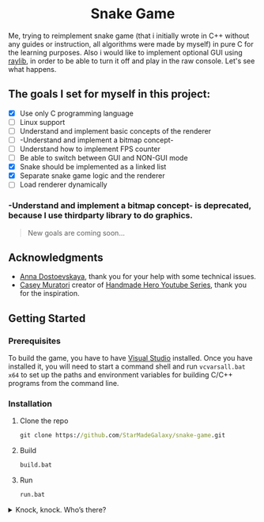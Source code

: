 <h1 align="center">Snake Game</h1>

   Me, trying to reimplement snake game (that i initially wrote in C++ without any guides or instruction, all algorithms were made by myself) in pure C for the learning purposes. Also i would like to implement optional GUI using [raylib](https://github.com/raysan5/raylib), in order to be able to turn it off and play in the raw console. Let's see what happens.



## The goals I set for myself in this project:
- [x] Use only C programming language
- [ ] Linux support 
- [ ] Understand and implement basic concepts of the renderer
- [ ] -Understand and implement a bitmap concept-
- [ ] Understand how to implement FPS counter 
- [ ] Be able to switch between GUI and NON-GUI mode
- [x] Snake should be implemented as a linked list
- [x] Separate snake game logic and the renderer
- [ ] Load renderer dynamically
### -Understand and implement a bitmap concept- is deprecated, because I use thirdparty library to do graphics.
> New goals are coming soon...


## Acknowledgments
- [Anna Dostoevskaya](https://github.com/annaDostoevskaya), thank you for your help with some technical issues.
- [Casey Muratori](https://github.com/cmuratori) creator of [Handmade Hero Youtube Series](https://www.youtube.com/c/MollyRocket), thank you for the inspiration.

## Getting Started 
### Prerequisites

To build the game, you have to have [Visual Studio](https://visualstudio.microsoft.com/downloads) installed. Once you have installed it, you will need to start a command shell and run `vcvarsall.bat x64` to set up the paths and environment variables for building C/C++ programs from the command line.

### Installation
1. Clone the repo
   ```bat
   git clone https://github.com/StarMadeGalaxy/snake-game.git
   ```
2. Build
   ```bat
   build.bat
   ```
3. Run
   ```bat
   run.bat
   ```




<details>
   <summary>
      Knock, knock. Who’s there?
   </summary>
   <p>

### Hello! I'm snake from this game and I hope I will not be ashamed of the code in this repository...:smile::smile::smile:

:snake::snake::snake::snake::snake::snake::snake::snake::snake::snake::snake::snake::snake::snake::snake::snake::snake::snake::snake::snake::snake::snake::snake::snake::snake::snake::snake::snake::snake::snake::snake::snake::snake::snake::snake::snake::snake:

   <img src="https://clipartix.com/wp-content/uploads/2016/03/Snake-clip-art-free-clipart-images.jpeg" width="1000" height="300" alt="my banner">
</h1>
:snake::snake::snake::snake::snake::snake::snake::snake::snake::snake::snake::snake::snake::snake::snake::snake::snake::snake::snake::snake::snake::snake::snake::snake::snake::snake::snake::snake::snake::snake::snake::snake::snake::snake::snake::snake::snake:

```c++
   puts("I should be writing code instead of messing around with github readme formatting... What a shame...");
```

</p>
</details>

